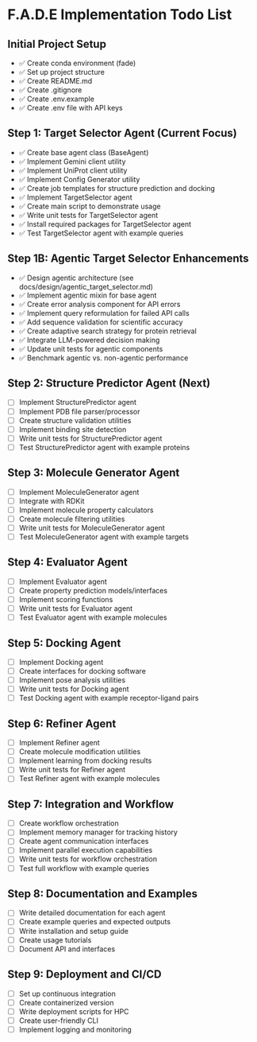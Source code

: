 # F.A.D.E Implementation Todo List

## Initial Project Setup
- ✅ Create conda environment (fade)
- ✅ Set up project structure
- ✅ Create README.md
- ✅ Create .gitignore
- ✅ Create .env.example
- ✅ Create .env file with API keys

## Step 1: Target Selector Agent (Current Focus)
- ✅ Create base agent class (BaseAgent)
- ✅ Implement Gemini client utility
- ✅ Implement UniProt client utility
- ✅ Implement Config Generator utility
- ✅ Create job templates for structure prediction and docking
- ✅ Implement TargetSelector agent
- ✅ Create main script to demonstrate usage
- ✅ Write unit tests for TargetSelector agent
- ✅ Install required packages for TargetSelector agent
- ✅ Test TargetSelector agent with example queries

## Step 1B: Agentic Target Selector Enhancements
- ✅ Design agentic architecture (see docs/design/agentic_target_selector.md)
- ✅ Implement agentic mixin for base agent
- ✅ Create error analysis component for API errors
- ✅ Implement query reformulation for failed API calls
- ✅ Add sequence validation for scientific accuracy
- ✅ Create adaptive search strategy for protein retrieval
- ✅ Integrate LLM-powered decision making
- ✅ Update unit tests for agentic components
- ✅ Benchmark agentic vs. non-agentic performance

## Step 2: Structure Predictor Agent (Next)
- [ ] Implement StructurePredictor agent
- [ ] Implement PDB file parser/processor
- [ ] Create structure validation utilities
- [ ] Implement binding site detection
- [ ] Write unit tests for StructurePredictor agent
- [ ] Test StructurePredictor agent with example proteins

## Step 3: Molecule Generator Agent
- [ ] Implement MoleculeGenerator agent
- [ ] Integrate with RDKit
- [ ] Implement molecule property calculators
- [ ] Create molecule filtering utilities
- [ ] Write unit tests for MoleculeGenerator agent
- [ ] Test MoleculeGenerator agent with example targets

## Step 4: Evaluator Agent
- [ ] Implement Evaluator agent
- [ ] Create property prediction models/interfaces
- [ ] Implement scoring functions
- [ ] Write unit tests for Evaluator agent
- [ ] Test Evaluator agent with example molecules

## Step 5: Docking Agent
- [ ] Implement Docking agent
- [ ] Create interfaces for docking software
- [ ] Implement pose analysis utilities
- [ ] Write unit tests for Docking agent
- [ ] Test Docking agent with example receptor-ligand pairs

## Step 6: Refiner Agent
- [ ] Implement Refiner agent
- [ ] Create molecule modification utilities
- [ ] Implement learning from docking results
- [ ] Write unit tests for Refiner agent
- [ ] Test Refiner agent with example molecules

## Step 7: Integration and Workflow
- [ ] Create workflow orchestration
- [ ] Implement memory manager for tracking history
- [ ] Create agent communication interfaces
- [ ] Implement parallel execution capabilities
- [ ] Write unit tests for workflow orchestration
- [ ] Test full workflow with example queries

## Step 8: Documentation and Examples
- [ ] Write detailed documentation for each agent
- [ ] Create example queries and expected outputs
- [ ] Write installation and setup guide
- [ ] Create usage tutorials
- [ ] Document API and interfaces

## Step 9: Deployment and CI/CD
- [ ] Set up continuous integration
- [ ] Create containerized version
- [ ] Write deployment scripts for HPC
- [ ] Create user-friendly CLI
- [ ] Implement logging and monitoring
